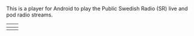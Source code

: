 This is a player for Android to play the Public Swedish Radio (SR) live and pod radio streams.

| ![![](http://sr-player.googlecode.com/svn/htdocs/images/Live.png)](http://sr-player.googlecode.com/svn/htdocs/images/Live.png) | ![![](http://sr-player.googlecode.com/svn/htdocs/images/Pod.png)](http://sr-player.googlecode.com/svn/htdocs/images/Pod.png) |
|:-------------------------------------------------------------------------------------------------------------------------------|:-----------------------------------------------------------------------------------------------------------------------------|
| ![![](http://sr-player.googlecode.com/svn/htdocs/images/Kategorier.png)](http://sr-player.googlecode.com/svn/htdocs/images/Kategorier.png) |![![](http://sr-player.googlecode.com/svn/htdocs/images/Widget_0.7.png)](http://sr-player.googlecode.com/svn/htdocs/images/Widget_0.7.png) |